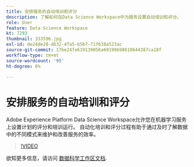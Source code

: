 ```yaml
---
title: 安排服务的自动培训和评分
description: 了解如何在Data Science Workspace中为服务设置自动培训和评分。
role: User
feature: Data Science Workspace
kt: 7293
thumbnail: 333596.jpg
exl-id: de24de28-d632-4fa5-b5b7-71f638a523ac
source-git-commit: 17be24fe619139056a69190b98610644387ca18f
workflow-type: tm+mt
source-wordcount: '95'
ht-degree: 6%

---
```


# 安排服务的自动培训和评分

Adobe Experience Platform Data Science Workspace允许您在机器学习服务上设置计划的评分和培训运行。 自动化培训和评分过程有助于通过及时了解数据中的不同模式来维护和改善服务的效率。

>[!VIDEO](https://video.tv.adobe.com/v/333596?quality=12&learn=on)

欲知更多信息，请访问 [数据科学工作区文档](https://experienceleague.adobe.com/docs/experience-platform/data-science-workspace/home.html?lang=zh-Hans).